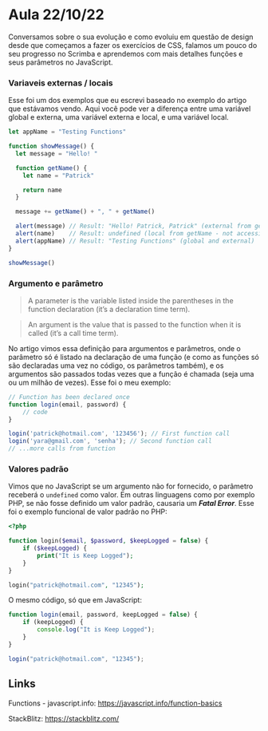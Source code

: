 # Aula 22/10/22

Conversamos sobre o sua evolução e como evoluiu em questão de design desde que começamos a fazer os exercícios de CSS, falamos um pouco do seu progresso no Scrimba e aprendemos com mais detalhes funções e seus parâmetros no JavaScript.

### Variaveis externas / locais

Esse foi um dos exemplos que eu escrevi baseado no exemplo do artigo que estávamos vendo. Aqui você pode ver a diferença entre uma variável global e externa, uma variável externa e local, e uma variável local.

```js
let appName = "Testing Functions"

function showMessage() {
  let message = "Hello! "

  function getName() {
    let name = "Patrick"

    return name
  }

  message += getName() + ", " + getName()

  alert(message) // Result: "Hello! Patrick, Patrick" (external from getName, but not global)
  alert(name)    // Result: undefined (local from getName - not accessible from showMessage)
  alert(appName) // Result: "Testing Functions" (global and external)
}

showMessage()
```

### Argumento e parâmetro

> A parameter is the variable listed inside the parentheses in the function declaration (it’s a declaration time term).

> An argument is the value that is passed to the function when it is called (it’s a call time term).

No artigo vimos essa definição para argumentos e parâmetros, onde o parâmetro só é listado na declaração de uma função (e como as funções só são declaradas uma vez no código, os parâmetros também), e os argumentos são passados todas vezes que a função é chamada (seja uma ou um milhão de vezes). Esse foi o meu exemplo:

```js
// Function has been declared once
function login(email, password) {
    // code
}

login('patrick@hotmail.com', '123456'); // First function call
login('yara@gmail.com', 'senha'); // Second function call
// ...more calls from function
```

### Valores padrão

Vimos que no JavaScript se um argumento não for fornecido, o parâmetro receberá o `undefined` como valor. Em outras linguagens como por exemplo PHP, se não fosse definido um valor padrão, causaria um ***Fatal Error***. Esse foi o exemplo funcional de valor padrão no PHP:

```php
<?php

function login($email, $password, $keepLogged = false) {
    if ($keepLogged) {
        print("It is Keep Logged");
    }
}

login("patrick@hotmail.com", "12345");
```

O mesmo código, só que em JavaScript:

```js
function login(email, password, keepLogged = false) {
    if (keepLogged) {
        console.log("It is Keep Logged");
    }
}

login("patrick@hotmail.com", "12345");
```

## Links

Functions - javascript.info: https://javascript.info/function-basics

StackBlitz: https://stackblitz.com/
